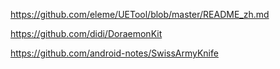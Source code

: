 https://github.com/eleme/UETool/blob/master/README_zh.md

https://github.com/didi/DoraemonKit

https://github.com/android-notes/SwissArmyKnife